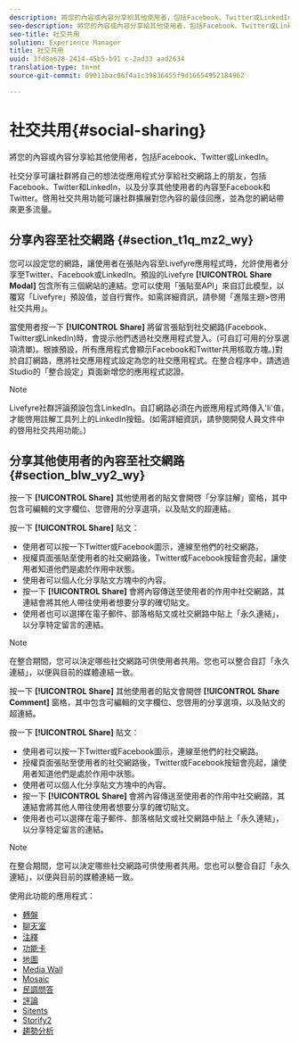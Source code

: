 ```yaml
---
description: 將您的內容或內容分享給其他使用者，包括Facebook、Twitter或LinkedIn。
seo-description: 將您的內容或內容分享給其他使用者，包括Facebook、Twitter或LinkedIn。
seo-title: 社交共用
solution: Experience Manager
title: 社交共用
uuid: 3fd8a628-2414-45b5-b91 c-2ad33 aad2634
translation-type: tm+mt
source-git-commit: 09011bac06f4a1c39836455f9d16654952184962

---
```



# 社交共用{#social-sharing}

將您的內容或內容分享給其他使用者，包括Facebook、Twitter或LinkedIn。

社交分享可讓社群將自己的想法從應用程式分享給社交網路上的朋友，包括Facebook、Twitter和LinkedIn，以及分享其他使用者的內容至Facebook和Twitter。啓用社交共用功能可讓社群擴展對您內容的最佳回應，並為您的網站帶來更多流量。

## 分享內容至社交網路 {#section_t1q_mz2_wy}

您可以設定您的網路，讓使用者在張貼內容至Livefyre應用程式時，允許使用者分享至Twitter、Facebook或LinkedIn。預設的Livefyre **[!UICONTROL Share Modal]** 包含所有三個網站的連結。您可以使用「張貼至API」來自訂此模型，以覆寫「Livefyre」預設值，並自行實作。如需詳細資訊，請參閱「進階主題>啓用社交共用」。

當使用者按一下 **[!UICONTROL Share]** 將留言張貼到社交網路(Facebook、Twitter或LinkedIn)時，會提示他們透過社交應用程式登入。(可自訂可用的分享選項清單)。根據預設，所有應用程式會顯示Facebook和Twitter共用核取方塊。)對於自訂網路，應將社交應用程式設定為您的社交應用程式。在整合程序中，請透過Studio的「整合設定」頁面新增您的應用程式認證。

>[!NOTE]
>
>Livefyre社群評論預設包含LinkedIn。自訂網路必須在內嵌應用程式時傳入'li'值，才能啓用註解工具列上的LinkedIn按鈕。(如需詳細資訊，請參閱開發人員文件中的啓用社交共用功能。)

## 分享其他使用者的內容至社交網路 {#section_blw_vy2_wy}

按一下 **[!UICONTROL Share]** 其他使用者的貼文會開啓「分享註解」窗格，其中包含可編輯的文字欄位、您啓用的分享選項，以及貼文的超連結。

按一下 **[!UICONTROL Share]** 貼文：

* 使用者可以按一下Twitter或Facebook圖示，連線至他們的社交網路。
* 授權頁面張貼至使用者的社交網路後，Twitter或Facebook按鈕會亮起，讓使用者知道他們是處於作用中狀態。
* 使用者可以個人化分享貼文方塊中的內容。
* 按一下 **[!UICONTROL Share]** 會將內容傳送至使用者的作用中社交網路，其連結會將其他人帶往使用者想要分享的確切貼文。
* 使用者也可以選擇在電子郵件、部落格貼文或社交網路中貼上「永久連結」，以分享特定留言的連結。

>[!NOTE]
>
>在整合期間，您可以決定哪些社交網路可供使用者共用。您也可以整合自訂「永久連結」，以便與目前的媒體連結一致。

按一下 **[!UICONTROL Share]** 其他使用者的貼文會開啓 **[!UICONTROL Share Comment]** 窗格，其中包含可編輯的文字欄位、您啓用的分享選項，以及貼文的超連結。

按一下 **[!UICONTROL Share]** 貼文：

* 使用者可以按一下Twitter或Facebook圖示，連線至他們的社交網路。
* 授權頁面張貼至使用者的社交網路後，Twitter或Facebook按鈕會亮起，讓使用者知道他們是處於作用中狀態。
* 使用者可以個人化分享貼文方塊中的內容。
* 按一下 **[!UICONTROL Share]** 會將內容傳送至使用者的作用中社交網路，其連結會將其他人帶往使用者想要分享的確切貼文。
* 使用者也可以選擇在電子郵件、部落格貼文或社交網路中貼上「永久連結」，以分享特定留言的連結。

>[!NOTE]
>
>在整合期間，您可以決定哪些社交網路可供使用者共用。您也可以整合自訂「永久連結」，以便與目前的媒體連結一致。



使用此功能的應用程式：

* [轉盤](/help/using/c-about-apps/c-carousel-app/c-carousel-app.md#c_carousel_app)
* [聊天室](/help/using/c-about-apps/c-chat-app/c-chat-app.md#c_chat_app)
* [注釋](/help/using/c-about-apps/c-comments/c-comments.md)
* [功能卡](/help/using/c-about-apps/c-feature-card-app/c-feature-card-app.md#c_feature_card_app)
* [地圖](/help/using/c-about-apps/c-map-app/c-map-app.md#c_map_app)
* [Media Wall](/help/using/c-about-apps/c-media-wall-app/c-media-wall-app.md#c_media_wall_app)
* [Mosaic](/help/using/c-about-apps/c-mosaic-app/c-mosaic-app.md#c_mosaic_app)
* [民調問答](/help/using/c-about-apps/c-polls-app/c-polls-app.md#c_polls_app)
* [評論](/help/using/c-about-apps/c-reviews-app/c-reviews-app.md#c_reviews_app)
* [Sitents](/help/using/c-about-apps/c-sidenotes-app/c-sidenotes-app.md#c_sidenotes_app)
* [Storify2](/help/using/c-about-apps/c-storify2/c-storify2.md#c_storify2)
* [趨勢分析](/help/using/c-about-apps/c-trending-app/c-trending-app.md#c_trending_app)


